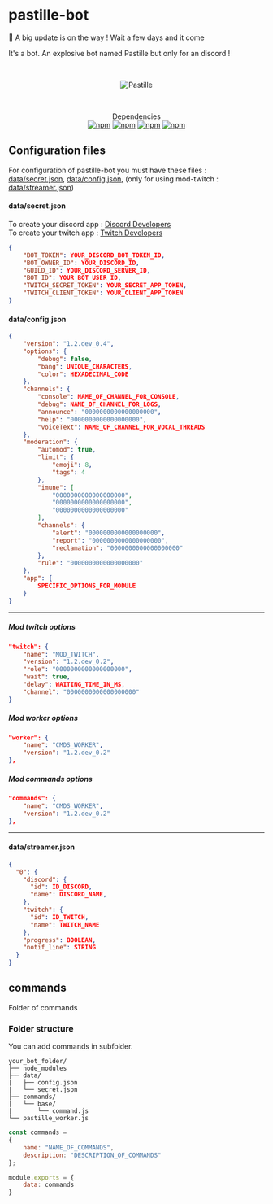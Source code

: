 # pastille-bot

📢 A big update is on the way ! Wait a few days and it come

It's a bot. An explosive bot named Pastille but only for an discord !

<div align="center">
	<br />
	<p>
		<img src="https://1.images.cdn.pooks.fr/github/pastillebot/white.png" alt="Pastille" />
	</p>
  <br>
  <p>
    Dependencies<br>
    <a href="https://www.npmjs.com/package/discord.js"><img alt="npm" src="https://img.shields.io/npm/v/discord.js?label=discord.js"></a>
    <a href="https://www.npmjs.com/package/xmlhttprequest"><img alt="npm" src="https://img.shields.io/npm/v/xmlhttprequest?label=xmlhttprequest"></a>
    <a href="https://www.npmjs.com/package/@discordjs/rest"><img alt="npm" src="https://img.shields.io/npm/v/@discordjs/rest?label=@discordjs/rest"></a>
    <a href="https://www.npmjs.com/package/fs"><img alt="npm" src="https://img.shields.io/npm/v/fs?label=fs"></a>
  </p>
</div>

## Configuration files

For configuration of pastille-bot you must have these files : [data/secret.json](https://github.com/jeremiemeunier/pastille-bot/blob/main/data/config.sample.json),
[data/config.json](https://github.com/jeremiemeunier/pastille-bot/blob/main/data/config.sample.json), 
(only for using mod-twitch : [data/streamer.json](https://github.com/jeremiemeunier/pastille-bot/blob/main/data/config.sample.json))

#### data/secret.json

To create your discord app : [Discord Developers](https://discord.com/developers/applications)<br />
To create your twitch app : [Twitch Developers](https://dev.twitch.tv/console/apps/create)<br />

```json
{
    "BOT_TOKEN": YOUR_DISCORD_BOT_TOKEN_ID,
    "BOT_OWNER_ID": YOUR_DISCORD_ID,
    "GUILD_ID": YOUR_DISCORD_SERVER_ID,
    "BOT_ID": YOUR_BOT_USER_ID,
    "TWITCH_SECRET_TOKEN": YOUR_SECRET_APP_TOKEN,
    "TWITCH_CLIENT_TOKEN": YOUR_CLIENT_APP_TOKEN
}
```

#### data/config.json

```json
{
    "version": "1.2.dev_0.4",
    "options": {
        "debug": false,
        "bang": UNIQUE_CHARACTERS,
        "color": HEXADECIMAL_CODE
    },
    "channels": {
        "console": NAME_OF_CHANNEL_FOR_CONSOLE,
        "debug": NAME_OF_CHANNEL_FOR_LOGS,
        "announce": "0000000000000000000",
        "help": "0000000000000000000",
        "voiceText": NAME_OF_CHANNEL_FOR_VOCAL_THREADS
    },
    "moderation": {
        "automod": true,
        "limit": {
            "emoji": 8,
            "tags": 4
        },
        "imune": [
            "0000000000000000000",
            "0000000000000000000",
            "0000000000000000000"
        ],
        "channels": {
            "alert": "0000000000000000000",
            "report": "0000000000000000000",
            "reclamation": "0000000000000000000"
        },
        "rule": "0000000000000000000"
    },
    "app": {
        SPECIFIC_OPTIONS_FOR_MODULE
    }
}
```
<hr>

##### Mod twitch options

```json
"twitch": {
    "name": "MOD_TWITCH",
    "version": "1.2.dev_0.2",
    "role": "0000000000000000000",
    "wait": true,
    "delay": WAITING_TIME_IN_MS,
    "channel": "0000000000000000000"
}
```

##### Mod worker options

```json
"worker": {
    "name": "CMDS_WORKER",
    "version": "1.2.dev_0.2"
},
```

##### Mod commands options

```json
"commands": {
    "name": "CMDS_WORKER",
    "version": "1.2.dev_0.2"
},
```

<hr>

#### data/streamer.json
```json
{
  "0": {
    "discord": {
      "id": ID_DISCORD,
      "name": DISCORD_NAME,
    },
    "twitch": {
      "id": ID_TWITCH,
      "name": TWITCH_NAME
    },
    "progress": BOOLEAN,
    "notif_line": STRING
  }
}
```

## commands

Folder of commands

### Folder structure

You can add commands in subfolder.

```
your_bot_folder/
├── node_modules
├── data/
|   ├── config.json
|   └── secret.json
├── commands/
|   └── base/
|       └── command.js
└── pastille_worker.js
```

```js
const commands =
{
    name: "NAME_OF_COMMANDS",
    description: "DESCRIPTION_OF_COMMANDS"
};

module.exports = {
    data: commands
}
```
